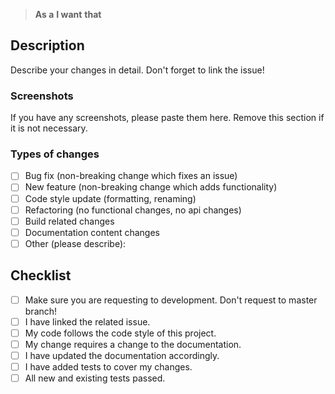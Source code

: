 <!-- ⚠️ A pull request always needs a related issue! -->
> **As a**
> **I want**
> **that**

## Description
Describe your changes in detail. Don't forget to link the issue!

### Screenshots
If you have any screenshots, please paste them here. Remove this section if it is not necessary.

### Types of changes
<!--- What types of changes does your code introduce? Put an `x` in all boxes that apply: -->
- [ ] Bug fix (non-breaking change which fixes an issue)
- [ ] New feature (non-breaking change which adds functionality)
- [ ] Code style update (formatting, renaming)
- [ ] Refactoring (no functional changes, no api changes)
- [ ] Build related changes
- [ ] Documentation content changes
- [ ] Other (please describe):

## Checklist
<!--- Go over all the following points, and put an `x` in all the boxes that apply. -->
<!--- If you're unsure about any of these, don't hesitate to ask. We're here to help! -->
- [ ] Make sure you are requesting to development. Don't request to master branch!
- [ ] I have linked the related issue.
- [ ] My code follows the code style of this project.
- [ ] My change requires a change to the documentation.
- [ ] I have updated the documentation accordingly.
- [ ] I have added tests to cover my changes.
- [ ] All new and existing tests passed.
